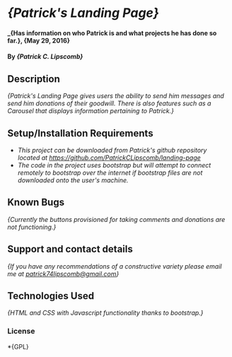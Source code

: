 # _{Patrick's Landing Page}_

#### _{Has information on who Patrick is and what projects he has done so far.}, {May 29, 2016}

#### By _**{Patrick C. Lipscomb}**_

## Description

_{Patrick's Landing Page gives users the ability to send him messages and send him donations of their goodwill. There is also features such as a Carousel that displays information pertaining to Patrick.}_

## Setup/Installation Requirements

* _This project can be downloaded from Patrick's github repository located at https://github.com/PatrickCLipscomb/landing-page_
* _The code in the project uses bootstrap but will attempt to connect remotely to bootstrap over the internet if bootstrap files are not downloaded onto the user's machine._

## Known Bugs

_{Currently the buttons provisioned for taking comments and donations are not functioning.}_

## Support and contact details

_{If you have any recommendations of a constructive variety please email me at patrick74lipscomb@gmail.com}_

## Technologies Used

_{HTML and CSS with Javascript functionality thanks to bootstrap.}_

### License

*{GPL}
